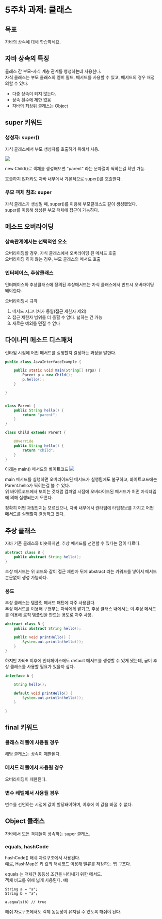 # 5주차 과제: 클래스

## 목표

자바의 상속에 대해 학습하세요.

## 자바 상속의 특징

클래스 간 부모-자식 계층 관계를 형성하는데 사용한다.  
자식 클래스는 부모 클래스의 멤버 필드, 메서드를 사용할 수 있고, 메서드의 경우 재정의할 수 있다.

- 다중 상속이 되지 않는다.
- 상속 횟수에 제한 없음
- 자바의 최상위 클래스는 Object

## super 키워드

### 생성자: super()

자식 클래스에서 부모 생성자를 호출하기 위해서 사용.

![](image/week6/img_1.png)

new Child()로 객체를 생성해보면 "parent" 라는 문자열이 찍히는걸 확인 가능.

호출하지 않더라도 자바 내부에서 기본적으로 super()를 호출한다.

### 부모 객체 참조: super

자식 클래스가 생성될 때, super()를 이용해 부모클래스도 같이 생성됐었다.  
super를 이용해 생성된 부모 객체에 접근이 가능하다.

## 메소드 오버라이딩

### 상속관계에서는 선택적인 요소

오버라이딩할 경우, 자식 클래스에서 오버라이딩 된 메서드 호출  
오버라이딩 하지 않는 경우, 부모 클래스의 메서드 호출

### 인터페이스, 추상클래스

인터페이스와 추상클래스에 정의된 추상메서드는 자식 클래스에서 반드시 오버라이딩 돼야한다.

오버라이딩시 규칙

1. 메서드 시그니처가 동일(접근 제한자 제외)
2. 접근 제한자 범위를 더 좁힐 수 없다. 넓히는 건 가능
3. 새로운 예외를 던질 수 없다

## 다이나믹 메소드 디스패처

런타임 시점에 어떤 메서드를 실행할지 결정하는 과정을 말한다.

```java
public class JavaInterfaceExample {

    public static void main(String[] args) {
        Parent p = new Child();
        p.hello();
    }

}


class Parent {
    public String hello() {
        return "parent";
    }
}

class Child extends Parent {

    @Override
    public String hello() {
        return "child";
    }
}
```

아래는 main() 메서드의 바이트코드
![](image/week6/img_2.png)

main 메서드를 실행하면 오버라이드된 메서드가 실행됨에도 불구하고, 바이트코드에는 Parent.hello가 찍히는걸 볼 수 있다.    
위 바이트코드에서 보이는 것처럼 컴파일 시점에 오버라이드된 메서드가 어떤 자식타입에 의해 실행되는지 모른다.

정확히 어떤 과정인지는 모르겠으나, 자바 내부에서 런타임에 타입정보를 가지고 어떤 메서드를 실행할지 결정하고 있다.

## 추상 클래스

자바 기존 클래스와 비슷하지만, 추상 메서드를 선언할 수 있다는 점이 다르다.

```java
abstract class B {
    public abstract String hello();
}
```

추상 메서드는 위 코드와 같이 접근 제한자 뒤에 abstract 라는 키워드를 넣어서 메서드 본문없이 생성 가능하다.

### 용도

추상 클래스는 템플릿 메서드 패턴에 자주 사용된다.  
추상 메서드를 이용해 구현부는 자식에게 맡기고, 추상 클래스 내에서는 이 추상 메서드를 이용해 로직 템플릿을 만드는 용도로 자주 사용.

```java
abstract class B {
    public abstract String hello();

    public void printHello() {
        System.out.println(hello());
    }
}
```

하지만 자바8 이후에 인터페이스에도 default 메서드를 생성할 수 있게 됐는데, 굳이 추상 클래스를 사용할 필요가 있을까 싶다.

```java
interface A {

    String hello();

    default void printHello() {
        System.out.println(hello());
    }

}
```

## final 키워드

### 클래스 레벨에 사용될 경우

해당 클래스는 상속이 제한된다.

### 메서드 레벨에서 사용될 경우

오버라이딩이 제한된다.

### 변수 레벨에서 사용될 경우

변수를 선언하는 시점에 값이 할당돼야하며, 이후에 이 값을 바꿀 수 없다.

## Object 클래스

자바에서 모든 객체들이 상속하는 super 클래스.

### equals, hashCode

hashCode() 해쉬 자료구조에서 사용된다.  
예로, HashMap은 키 값의 해쉬코드 이용해 밸류를 저장하는 맵 구조다.

equals 는 객체간 동등성 조건을 나타내기 위한 메서드.  
객체 비교를 위해 넓게 사용된다.
예)

```
String a = "a";
String b = "a";

a.equals(b) // true
```

해쉬 자료구조에서도 객체 동등성이 유지될 수 있도록 해줘야 된다.

